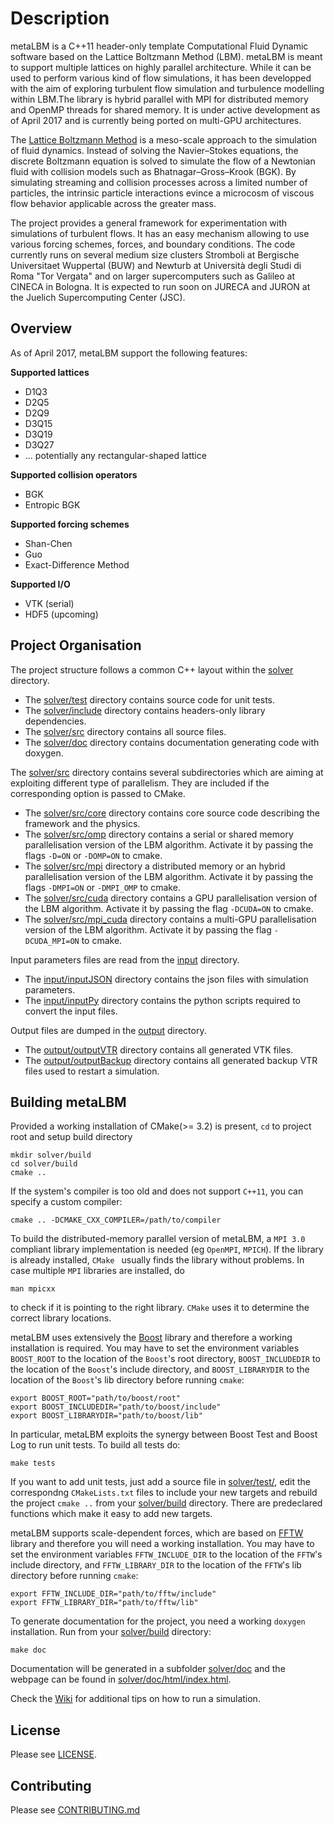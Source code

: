 # Description #

metaLBM is a C++11 header-only template Computational Fluid Dynamic software
based on the Lattice Boltzmann Method (LBM). metaLBM is meant to support multiple lattices
on highly parallel architecture. While it can be used to perform various kind
of flow simulations, it has been developped with the aim of exploring turbulent flow
simulation and turbulence modelling within LBM.The library is hybrid parallel with
MPI for distributed memory and OpenMP threads for shared memory. It is under active
development as of April 2017 and is currently being ported on multi-GPU architectures.

The [Lattice Boltzmann Method](https://en.wikipedia.org/wiki/Lattice_Boltzmann_methods)
is a meso-scale approach to the simulation of fluid dynamics. Instead of solving the
Navier–Stokes equations, the discrete Boltzmann equation is solved to simulate the flow
of a Newtonian fluid with collision models such as Bhatnagar–Gross–Krook (BGK). By
simulating streaming and collision processes across a limited number of particles, the
intrinsic particle interactions evince a microcosm of viscous flow behavior applicable
across the greater mass.

The project provides a general framework for experimentation with simulations
of turbulent flows. It has an easy mechanism allowing to use various forcing schemes,
forces, and boundary conditions. The code currently runs on several medium size clusters
Stromboli at Bergische Universitaet Wuppertal (BUW) and Newturb at Università degli Studi
di Roma "Tor Vergata" and on larger supercomputers such as Galileo at CINECA in Bologna. It is expected to run soon on JURECA and JURON at the Juelich Supercomputing Center (JSC).

## Overview

As of April 2017, metaLBM support the following features:

**Supported lattices**
- D1Q3
- D2Q5
- D2Q9
- D3Q15
- D3Q19
- D3Q27
- ... potentially any rectangular-shaped lattice

**Supported collision operators**
- BGK
- Entropic BGK

**Supported forcing schemes**
- Shan-Chen
- Guo
- Exact-Difference Method

**Supported I/O**
- VTK (serial)
- HDF5 (upcoming)

## Project Organisation

The project structure follows a common C++ layout within the [solver](solver) directory.

- The [solver/test](solver/test) directory contains source code for unit tests.
- The [solver/include](include) directory contains headers-only library dependencies.
- The [solver/src](solver/src) directory contains all source files.
- The [solver/doc](solver/doc) directory contains documentation generating code
with doxygen.

The [solver/src](solver/src) directory contains several subdirectories which are aiming
at exploiting different type of parallelism. They are included if the corresponding option
is passed to CMake.

- The [solver/src/core](solver/src/core) directory contains core source code describing the framework
and the physics.
- The [solver/src/omp](solver/src/omp) directory contains a serial or shared memory
parallelisation version of the LBM algorithm. Activate it by passing the flags `-D=ON`
or `-DOMP=ON` to cmake.
- The [solver/src/mpi](solver/src/mpi) directory a distributed memory or an hybrid
parallelisation version of the LBM algorithm. Activate it by passing the flags `-DMPI=ON`
or `-DMPI_OMP` to cmake.
- The [solver/src/cuda](solver/src/cuda) directory contains a GPU parallelisation version
of the LBM algorithm. Activate it by passing the flag `-DCUDA=ON` to cmake.
- The [solver/src/mpi_cuda](solver/src/cuda) directory contains a multi-GPU
parallelisation version of the LBM algorithm. Activate it by passing the flag
`-DCUDA_MPI=ON` to cmake.

Input parameters files are read from the [input](input) directory.
- The [input/inputJSON](input/inputJSON) directory contains the json files with
simulation parameters.
- The [input/inputPy](input/inputPy) directory contains the python scripts required
to convert the input files.

Output files are dumped in the [output](output) directory.
- The [output/outputVTR](output/outputVTR) directory contains all generated VTK
files.
- The [output/outputBackup](output/outputBackup) directory contains all generated
backup VTR files used to restart a simulation.

## Building metaLBM

Provided a working installation of CMake(>= 3.2) is present, `cd` to project
root and setup build directory

```shell
mkdir solver/build
cd solver/build
cmake ..
```

If the system's compiler is too old and does not support `C++11`, you can specify
a custom compiler:

```shell
cmake .. -DCMAKE_CXX_COMPILER=/path/to/compiler
```

To build the distributed-memory parallel version of metaLBM, a `MPI 3.0` compliant
library implementation is needed (eg `OpenMPI`, `MPICH`). If the library is already
installed, `CMake ` usually finds the library without problems.
In case multiple `MPI` libraries are installed, do

```shell
man mpicxx
```

to check if it is pointing to the right library. `CMake` uses it to determine
the correct library locations.

metaLBM uses extensively the [Boost](http://www.boost.org/) library and therefore a
working installation is required. You may have to set the environment variables
`BOOST_ROOT` to the location of the `Boost`'s root directory, `BOOST_INCLUDEDIR` to
the location of the `Boost`'s include directory, and `BOOST_LIBRARYDIR` to the
location of the `Boost`'s lib directory before running `cmake`:

```shell
export BOOST_ROOT="path/to/boost/root"
export BOOST_INCLUDEDIR="path/to/boost/include"
export BOOST_LIBRARYDIR="path/to/boost/lib"
```

In particular, metaLBM exploits the synergy between Boost Test and Boost Log to run
unit tests. To build all tests do:

```shell
make tests
```

If you want to add unit tests, just add a source file in [solver/test/](solver/test/),
edit the correspondng `CMakeLists.txt` files to include your new targets and rebuild the
project `cmake ..` from your [solver/build](solver/build) directory. There are
predeclared functions which make it easy to add new targets.

metaLBM supports scale-dependent forces, which are based on [FFTW](http://www.fftw.org)
library and therefore you will need a working installation. You may have to set the
environment variables `FFTW_INCLUDE_DIR` to the location of the `FFTW`'s include directory,
and `FFTW_LIBRARY_DIR` to the location of the `FFTW`'s lib directory before running `cmake`:

```shell
export FFTW_INCLUDE_DIR="path/to/fftw/include"
export FFTW_LIBRARY_DIR="path/to/fftw/lib"
```

To generate documentation for the project, you need a working `doxygen`
installation. Run from your [solver/build](solver/build) directory:

```shell
make doc
```

Documentation will be generated in a subfolder [solver/doc](solver/doc) and the webpage
can be found in [solver/doc/html/index.html](solver/doc/html/index.html).

Check the [Wiki](https://gitlab.com/rooknrowl/metaLBM/wikis/home) for
additional tips on how to run a simulation.


## License
Please see [LICENSE](LICENSE).


## Contributing
Please see [CONTRIBUTING.md](CONTRIBUTING.md)
